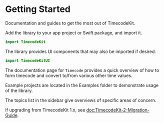 # Getting Started

Documentation and guides to get the most out of TimecodeKit.

Add the library to your app project or Swift package, and import it.

```swift
import TimecodeKit
```

The library provides UI components that may also be imported if desired.

```swift
import TimecodeKitUI
```

The documentation page for ``Timecode`` provides a quick overview of how to form timecode and convert to/from various other time values.

Example projects are located in the Examples folder to demonstrate usage of the library.

The topics list in the sidebar give overviews of specific areas of concern.

If upgrading from TimecodeKit 1.x, see <doc:TimecodeKit-2-Migration-Guide>.

